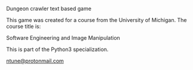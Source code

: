 Dungeon crawler text based gameThis game was created for a course from the University of Michigan. The course title is:Software Engineering and Image ManipulationThis is part of the Python3 specialization.ntune@protonmail.com